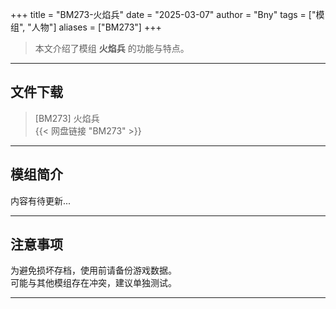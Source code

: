 +++
title = "BM273-火焰兵"
date = "2025-03-07"
author = "Bny"
tags = ["模组", "人物"]
aliases = ["BM273"]
+++

> 本文介绍了模组 **火焰兵** 的功能与特点。

---

## 文件下载

> [BM273] 火焰兵  
{{< 网盘链接 "BM273" >}}  

---

## 模组简介

>  
内容有待更新...  

---

## 注意事项

>  
为避免损坏存档，使用前请备份游戏数据。  
可能与其他模组存在冲突，建议单独测试。  

---

